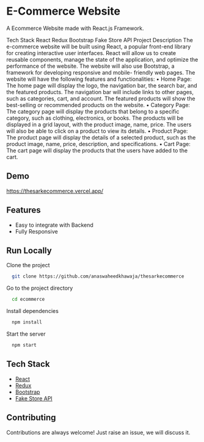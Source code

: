 # E-Commerce Website

A Ecommerce Website made with React.js Framework.

Tech Stack
React
Redux
Bootstrap
Fake Store API
Project Description
The e-commerce website will be built using React, a popular front-end library for creating interactive user interfaces. React will allow us to create reusable components, manage the state of the application, and optimize the performance of the website. The website will also use Bootstrap, a framework for developing responsive and mobile- friendly web pages.
The website will have the following features and functionalities:
• Home Page: The home page will display the logo, the navigation bar, the search bar, and the featured products. The navigation bar will include links to other pages, such as categories, cart, and account. The featured products will show the best-selling or recommended products on the website.
• Category Page: The category page will display the products that belong to a specific category, such as clothing, electronics, or books. The products will be displayed in a grid layout, with the product image, name, price. The users will also be able to click on a product to view its details.
• Product Page: The product page will display the details of a selected product, such as the product image, name, price, description, and specifications.
• Cart Page: The cart page will display the products that the users have added to the cart.

## Demo

https://thesarkecommerce.vercel.app/

## Features

- Easy to integrate with Backend
- Fully Responsive

## Run Locally

Clone the project

```bash
  git clone https://github.com/anaswaheedkhawaja/thesarkecommerce
```

Go to the project directory

```bash
  cd ecommerce
```

Install dependencies

```bash
  npm install
```

Start the server

```bash
  npm start
```

## Tech Stack

- [React](https://reactjs.org/)
- [Redux](https://redux.js.org/)
- [Bootstrap](https://getbootstrap.com/)
- [Fake Store API](https://fakestoreapi.com/)

## Contributing

Contributions are always welcome!
Just raise an issue, we will discuss it.

